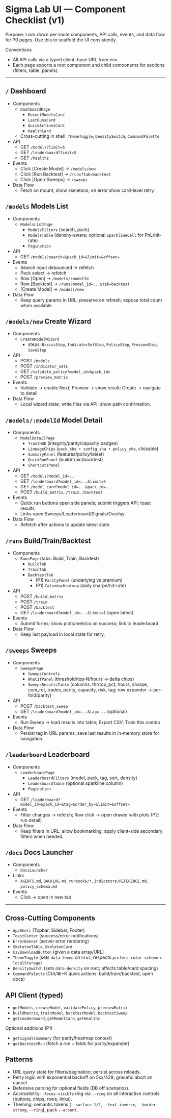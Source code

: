 # Sigma Lab UI — Component Checklist (v1)

Purpose: Lock down per-route components, API calls, events, and data flow for P0 pages. Use this to scaffold the UI consistently.

Conventions
- All API calls via a typed client; base URL from env.
- Each page exports a root component and child components for sections (filters, table, panels).

---

## `/` Dashboard
- Components
  - `DashboardPage`
    - `RecentModelsCard`
    - `LastRunsCard`
    - `QuickActionsCard`
    - `HealthCard`
  - Cross-cutting in shell: `ThemeToggle`, `DensitySwitch`, `CommandPalette`
- API
  - GET `/models?limit=5`
  - GET `/leaderboard?limit=5`
  - GET `/healthz`
- Events
  - Click [Create Model] → `/models/new`
  - Click [Run Backtest] → `/runs?tab=backtest`
  - Click [Open Sweeps] → `/sweeps`
- Data Flow
  - Fetch on mount; show skeletons; on error show card-level retry.

## `/models` Models List
- Components
  - `ModelsListPage`
    - `ModelsFilters` (search, pack)
    - `ModelsTable` (density-aware; optional `SparklineCell` for PnL/hit-rate)
    - `Pagination`
- API
  - GET `/models?search=&pack_id=&limit=&offset=`
- Events
  - Search input debounced → refetch
  - Pack select → refetch
  - Row [Open] → `/models/:modelId`
  - Row [Backtest] → `/runs?model_id=...&tab=backtest`
  - [Create Model] → `/models/new`
- Data Flow
  - Keep query params in URL; preserve on refresh; expose total count when available.

## `/models/new` Create Wizard
- Components
  - `CreateModelWizard`
    - steps: `BasicsStep`, `IndicatorSetStep`, `PolicyStep`, `PreviewStep`, `SaveStep`
- API
  - POST `/models`
  - POST `/indicator_sets`
  - GET `/validate_policy?model_id=&pack_id=`
  - POST `/preview_matrix`
- Events
  - Validate → enable Next; Preview → show result; Create → navigate to detail
- Data Flow
  - Local wizard state; write files via API; show path confirmation.

## `/models/:modelId` Model Detail
- Components
  - `ModelDetailPage`
    - `TrustHUD` (integrity/parity/capacity badges)
    - `LineageChips` (`pack_sha • config_sha • policy_sha`, clickable)
    - `SummaryPanel` (features/policy/latest)
    - `QuickRunPanel` (build/train/backtest)
    - `ShortcutsPanel`
- API
  - GET `/models?model_id=...`
  - GET `/leaderboard?model_id=...&limit=5`
  - GET `/model_card?model_id=...&pack_id=...`
  - POST `/build_matrix`, `/train`, `/backtest`
- Events
  - Quick run buttons open side panels; submit triggers API; toast results
  - Links open Sweeps/Leaderboard/Signals/Overlay
- Data Flow
  - Refetch after actions to update latest state.

## `/runs` Build/Train/Backtest
- Components
  - `RunsPage` (tabs: Build, Train, Backtest)
    - `BuildTab`
    - `TrainTab`
    - `BacktestTab`
      - (P1) `ParityPanel` (underlying vs premium)
      - (P1) `CalendarHeatmap` (daily sharpe/hit-rate)
- API
  - POST `/build_matrix`
  - POST `/train`
  - POST `/backtest`
  - GET `/leaderboard?model_id=...&limit=1` (open latest)
- Events
  - Submit forms; show plots/metrics on success; link to leaderboard
- Data Flow
  - Keep last payload in local state for retry.

## `/sweeps` Sweeps
- Components
  - `SweepsPage`
    - `SweepsControls`
    - `WhatIfPanel` (threshold/top‑N/hours → delta chips)
    - `SweepsResultsTable` (columns: thr/top_pct, hours, sharpe, cum_ret, trades, parity, capacity, risk, tag; row expander → per-fold/parity)
- API
  - POST `/backtest_sweep`
  - GET `/leaderboard?model_id=...&tag=...` (optional)
- Events
  - Run Sweep → load results into table; Export CSV; Train this combo
- Data Flow
  - Persist tag in URL params; save last results in in-memory store for navigation.

## `/leaderboard` Leaderboard
- Components
  - `LeaderboardPage`
    - `LeaderboardFilters` (model, pack, tag, sort, density)
    - `LeaderboardTable` (optional sparkline column)
    - `Pagination`
- API
  - GET `/leaderboard?model_id=&pack_id=&tag=&order_by=&limit=&offset=`
- Events
  - Filter changes → refetch; Row click → open drawer with plots (P2: run detail)
- Data Flow
  - Keep filters in URL; allow bookmarking; apply client-side secondary filters when needed.

## `/docs` Docs Launcher
- Components
  - `DocsLauncher`
- Links
  - `AGENTS.md`, `BACKLOG.md`, `runbooks/*`, `indicators/REFERENCE.md`, `policy_schema.md`
- Events
  - Click → open in new tab

---

## Cross-Cutting Components
- `AppShell` (Topbar, Sidebar, Footer)
- `ToastCenter` (success/error notifications)
- `ErrorBanner` (server error rendering)
- `SkeletonTable`, `SkeletonCard`
- `CsvDownloadButton` (given a data array/URL)
- `ThemeToggle` (sets `data-theme` on `html`; respects `prefers-color-scheme` + `localStorage`)
- `DensitySwitch` (sets `data-density` on root; affects table/card spacing)
- `CommandPalette` (Ctrl/⌘+K quick actions: build/train/backtest, open docs)

## API Client (typed)
- `getModels`, `createModel`, `validatePolicy`, `previewMatrix`
- `buildMatrix`, `trainModel`, `backtestModel`, `backtestSweep`
- `getLeaderboard`, `getModelCard`, `getHealthz`
  
Optional additions (P1)
- `getSignalsSummary` (for parity/heatmap context)
- `getBacktestRun` (fetch a run + folds for parity/expander)

## Patterns
- URL query state for filters/pagination; persist across reloads.
- Retry logic with exponential backoff on 5xx/429; graceful abort on cancel.
- Defensive parsing for optional fields (DB off scenarios).
- Accessibility: `:focus-visible` ring via `--ring` on all interactive controls (buttons, chips, rows, links).
- Theming: semantic tokens (`--surface-1/2`, `--text-inverse`, `--border-strong`, `--ring`), pack `--accent`.
